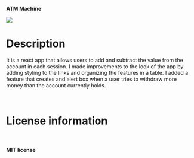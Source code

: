  <B>ATM Machine </B>
            
 <div>    <img src="./atm1.jpg"></div>
    
  
   <h1> Description </h1>
    <p>It is a react app that allows users to add and subtract the value from the account in each session.
I made improvements to the look of the app by adding styling to the links and organizing the features in a table.
I added a feature that creates and alert box when a user tries to withdraw more money than the account currently holds.</p>
    <br>


   <h1> License information </h1> <br><br>
  <B> MIT license </B>
